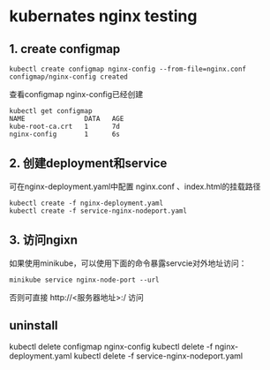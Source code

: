 # kubernates nginx testing

## 1. create configmap
```
kubectl create configmap nginx-config --from-file=nginx.conf
configmap/nginx-config created
```
查看configmap nginx-config已经创建
```
kubectl get configmap
NAME               DATA   AGE
kube-root-ca.crt   1      7d
nginx-config       1      6s
```

## 2. 创建deployment和service
可在nginx-deployment.yaml中配置 nginx.conf 、index.html的挂载路径
```
kubectl create -f nginx-deployment.yaml
kubectl create -f service-nginx-nodeport.yaml
```

## 3. 访问ngixn
如果使用minikube，可以使用下面的命令暴露servcie对外地址访问：
```
minikube service nginx-node-port --url
```
否则可直接 http://<服务器地址>:<nodeport>/ 访问


## uninstall
kubectl delete configmap nginx-config
kubectl delete -f nginx-deployment.yaml 
kubectl delete -f service-nginx-nodeport.yaml
